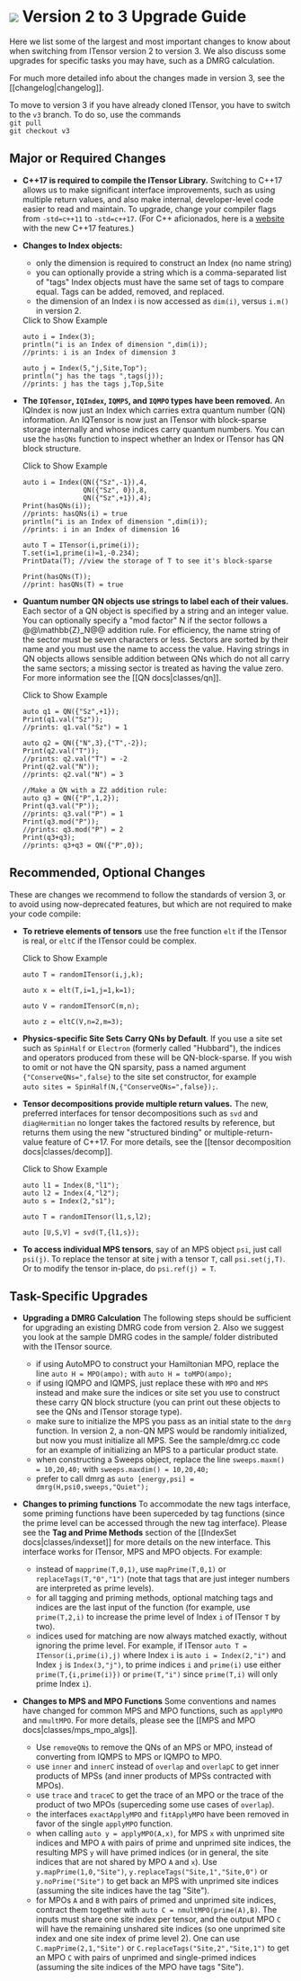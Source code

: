 # <img src="docs/VERSION/upgrade2to3/icon.png" class="largeicon"> Version 2 to 3 Upgrade Guide

Here we list some of the largest and most important changes to know about
when switching from ITensor version 2 to version 3. 
We also discuss some upgrades for specific tasks you 
may have, such as a DMRG calculation.

For much more detailed info about the changes made in version 3, see the [[changelog|changelog]].

To move to version 3 if you have already cloned ITensor, 
you have to switch to the `v3` branch. To do so, use the commands<br/>
`git pull`<br/>
`git checkout v3`<br/>

## Major or Required Changes

* **C++17 is required to compile the ITensor Library.** Switching to C++17
  allows us to make significant interface improvements, such as using 
  multiple return values, and also make internal, developer-level code
  easier to read and maintain. To upgrade, change your
  compiler flags <br/>from `-std=c++11` to `-std=c++17`.
  (For C++ aficionados, here is a [website](https://github.com/AnthonyCalandra/modern-cpp-features) 
   with the new C++17 features.)

* **Changes to Index objects:** 
  - only the dimension is required to construct an Index (no name string)
  - you can optionally provide a string which is a comma-separated list of "tags"
    Index objects must have the same set of tags to compare equal. Tags can be 
    added, removed, and replaced.
  - the dimension of an Index i is now accessed as `dim(i)`, versus `i.m()` in version 2.

  <div class="example_clicker">Click to Show Example</div>

      auto i = Index(3);
      println("i is an Index of dimension ",dim(i));
      //prints: i is an Index of dimension 3

      auto j = Index(5,"j,Site,Top");
      println("j has the tags ",tags(j));
      //prints: j has the tags j,Top,Site

* **The `IQTensor`, `IQIndex`, `IQMPS`, and `IQMPO` types have been removed.**
  An IQIndex is now just an Index which carries extra quantum number (QN) information.
  An IQTensor is now just an ITensor with block-sparse storage internally and whose
  indices carry quantum numbers. You can use the `hasQNs` function to inspect
  whether an Index or ITensor has QN block structure.

  <div class="example_clicker">Click to Show Example</div>

      auto i = Index(QN({"Sz",-1}),4,
                     QN({"Sz", 0}),8,
                     QN({"Sz",+1}),4);
      Print(hasQNs(i));
      //prints: hasQNs(i) = true
      println("i is an Index of dimension ",dim(i));
      //prints: i in an Index of dimension 16

      auto T = ITensor(i,prime(i));
      T.set(i=1,prime(i)=1,-0.234);
      PrintData(T); //view the storage of T to see it's block-sparse

      Print(hasQNs(T));
      //print: hasQNs(T) = true

* **Quantum number QN objects use strings to label each of their values.** 
  Each sector of a QN object is specified by a string and an integer value.
  You can optionally specify a "mod factor" N if the sector follows a @@\mathbb{Z}_N@@
  addition rule. For efficiency, the name string of the sector must be seven characters
  or less. Sectors are sorted by their name and you must use the name to access the value.
  Having strings in QN objects allows sensible addition between QNs which do not all
  carry the same sectors; a missing sector is treated as having the value zero.
  For more information see the [[QN docs|classes/qn]].

  <div class="example_clicker">Click to Show Example</div>

      auto q1 = QN({"Sz",+1});
      Print(q1.val("Sz"));
      //prints: q1.val("Sz") = 1

      auto q2 = QN({"N",3},{"T",-2});
      Print(q2.val("T"));
      //prints: q2.val("T") = -2
      Print(q2.val("N"));
      //prints: q2.val("N") = 3

      //Make a QN with a Z2 addition rule:
      auto q3 = QN({"P",1,2});
      Print(q3.val("P"));
      //prints: q3.val("P") = 1
      Print(q3.mod("P"));
      //prints: q3.mod("P") = 2
      Print(q3+q3);
      //prints: q3+q3 = QN({"P",0});

## Recommended, Optional Changes

These are changes we recommend to follow the standards of version 3, or to avoid
using now-deprecated features, but which are not required to make your code compile:

* **To retrieve elements of tensors** use the free function `elt` if 
  the ITensor is real, or `eltC` if the ITensor could be complex.

  <div class="example_clicker">Click to Show Example</div>

      auto T = randomITensor(i,j,k);

      auto x = elt(T,i=1,j=1,k=1);

      auto V = randomITensorC(m,n);

      auto z = eltC(V,n=2,m=3);

* **Physics-specific Site Sets Carry QNs by Default**. If you use
  a site set such as `SpinHalf` or `Electron` (formerly called "Hubbard"),
  the indices and operators produced from these will be QN-block-sparse.
  If you wish to omit or not have the QN sparsity, pass a named argument
  `{"ConserveQNs=",false}` to the site set constructor, for example <br/>
  `auto sites = SpinHalf(N,{"ConserveQNs=",false});`.

* **Tensor decompositions provide multiple return values.** The new, preferred
  interfaces for tensor decompositions such as `svd` and `diagHermitian` no
  longer takes the factored results by reference, but returns them using the
  new "structured binding" or multiple-return-value feature of C++17.
  For more details, see the [[tensor decomposition docs|classes/decomp]].

  <div class="example_clicker">Click to Show Example</div>

      auto l1 = Index(8,"l1");
      auto l2 = Index(4,"l2");
      auto s = Index(2,"s1");

      auto T = randomITensor(l1,s,l2);

      auto [U,S,V] = svd(T,{l1,s});

* **To access individual MPS tensors**, say of an MPS object `psi`, just
  call `psi(j)`. To replace the tensor at site j with a tensor `T`, call
  `psi.set(j,T)`. Or to modify the tensor in-place, do `psi.ref(j) = T`.

## Task-Specific Upgrades

* **Upgrading a DMRG Calculation**
  The following steps should be sufficient for upgrading an existing DMRG code
  from version 2. Also we suggest you look at the sample DMRG codes in the sample/
  folder distributed with the ITensor source.

  - if using AutoMPO to construct your Hamiltonian MPO, replace the line
    `auto H = MPO(ampo);` with `auto H = toMPO(ampo);`
  - if using IQMPO and IQMPS, just replace these with `MPO` and `MPS` instead
    and make sure the indices or site set you use to construct these 
    carry QN block structure (you can print out these objects to see the QNs
    and ITensor storage type). 
  - make sure to initialize the MPS you pass as an initial state to the `dmrg`
    function. In version 2, a non-QN MPS would be randomly initialized, but
    now you must initialize all MPS. See the sample/dmrg.cc code for an example
    of initializing an MPS to a particular product state.
  - when constructing a Sweeps object, replace the line `sweeps.maxm() = 10,20,40;`
    with `sweeps.maxdim() = 10,20,40;`
  - prefer to call dmrg as `auto [energy,psi] = dmrg(H,psi0,sweeps,"Quiet");`

* **Changes to priming functions**
  To accommodate the new tags interface, some priming functions have been superceded by tag
  functions (since the prime level can be accessed through the new tag interface). Please see
  the __Tag and Prime Methods__ section of the [[IndexSet docs|classes/indexset]] for more 
  details on the new interface. This interface works for ITensor, MPS and MPO objects. For example:

  - instead of `mapprime(T,0,1)`, use `mapPrime(T,0,1)` or `replaceTags(T,"0","1")` (note that 
    tags that are just integer numbers are interpreted as prime levels).
  - for all tagging and priming methods, optional matching tags and indices are the last
    input of the function (for example, use `prime(T,2,i)` to increase the prime level of 
    Index `i` of ITensor `T` by two).
  - indices used for matching are now always matched exactly, without ignoring the prime level. 
    For example, if ITensor `auto T = ITensor(i,prime(i),j)` where Index `i` is 
    `auto i = Index(2,"i")` and Index `j` is `Index(3,"j")`, to prime indices `i` and 
    `prime(i)` use either `prime(T,{i,prime(i)})` or `prime(T,"i")` since `prime(T,i)` 
    will only prime Index `i`).

* **Changes to MPS and MPO Functions**
  Some conventions and names have changed for common MPS and MPO functions, such as `applyMPO`
  and `nmultMPO`. For more details, please see the [[MPS and MPO docs|classes/mps_mpo_algs]].

  - Use `removeQNs` to remove the QNs of an MPS or MPO, instead of converting from IQMPS to MPS 
    or IQMPO to MPO.
  - use `inner` and `innerC` instead of `overlap` and `overlapC` to get inner products of MPSs 
    (and inner products of MPSs contracted with MPOs).
  - use `trace` and `traceC` to get the trace of an MPO or the trace of the product of two
    MPOs (superceding some use cases of `overlap`).
  - the interfaces `exactApplyMPO` and `fitApplyMPO` have been removed in favor
    of the single `applyMPO` function.
  - when calling `auto y = applyMPO(A,x)`, for MPS `x` with unprimed site indices and MPO `A` with
    pairs of prime and unprimed site indices, the resulting MPS `y` will have primed indices 
    (or in general, the site indices that are not shared by MPO `A` and `x`). 
    Use `y.mapPrime(1,0,"Site")`, `y.replaceTags("Site,1","Site,0")` or `y.noPrime("Site")` to 
    get back an MPS with unprimed site indices (assuming the site indices have the tag "Site").
  - for MPOs `A` and `B` with pairs of primed and unprimed site indices, contract them together
    with `auto C = nmultMPO(prime(A),B)`. The inputs must share one site index per tensor, and
    the output MPO `C` will have the remaining unshared site indices (so one unprimed site index
    and one site index of prime level 2). One can use `C.mapPrime(2,1,"Site")` or 
    `C.replaceTags("Site,2","Site,1")` to get an MPO `C` with pairs of unprimed and single-primed 
    indices (assuming the site indices of the MPO have tags "Site").

